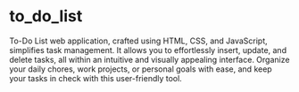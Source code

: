 # to_do_list
To-Do List web application, crafted using HTML, CSS, and JavaScript, simplifies task management. It allows you to effortlessly insert, update, and delete tasks, all within an intuitive and visually appealing interface. Organize your daily chores, work projects, or personal goals with ease, and keep your tasks in check with this user-friendly tool.
